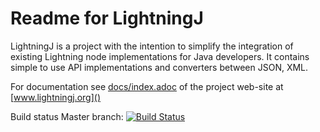 # Readme for LightningJ

LightningJ is a project with the intention to simplify the integration of
existing Lightning node implementations for Java developers. It contains
simple to use API implementations and converters between JSON, XML.

For documentation see [docs/index.adoc]() of the project web-site at
[www.lightningj.org]()


Build status Master branch: [![Build Status](https://travis-ci.org/lightningj-org/lightningj.svg?branch=master)](https://travis-ci.org/lightningj-org/lightningj)